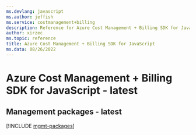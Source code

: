 ```yaml
---
ms.devlang: javascript
ms.author: jeffish
ms.service: costmanagement+billing
description: Reference for Azure Cost Management + Billing SDK for JavaScript
author: xirzec
ms.topic: reference
title: Azure Cost Management + Billing SDK for JavaScript
ms.data: 08/26/2022
---
```

# Azure Cost Management + Billing SDK for JavaScript - latest

## Management packages - latest
[!INCLUDE [mgmt-packages](cost-management-+-billing-mgmt-index.md)]